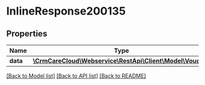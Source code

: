 # InlineResponse200135

## Properties
Name | Type | Description | Notes
------------ | ------------- | ------------- | -------------
**data** | [**\CrmCareCloud\Webservice\RestApi\Client\Model\Voucher**](Voucher.md) |  | [optional] 

[[Back to Model list]](../../README.md#documentation-for-models) [[Back to API list]](../../README.md#documentation-for-api-endpoints) [[Back to README]](../../README.md)

